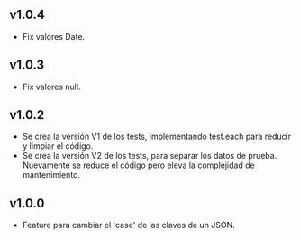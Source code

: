 ## v1.0.4

- Fix valores Date.

## v1.0.3

- Fix valores null.

## v1.0.2

- Se crea la versión V1 de los tests, implementando test.each para reducir y limpiar el código.
- Se crea la versión V2 de los tests, para separar los datos de prueba. Nuevamente se reduce el código pero eleva la complejidad de mantenimiento.

## v1.0.0

- Feature para cambiar el 'case' de las claves de un JSON.
